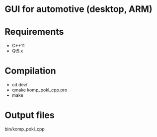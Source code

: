 # GUI for automotive (desktop, ARM)

# Requirements
 - C++11
 - Qt5.x

# Compilation
* cd dev/
* qmake komp_pokl_cpp.pro
* make 
# Output files
bin/komp_pokl_cpp

